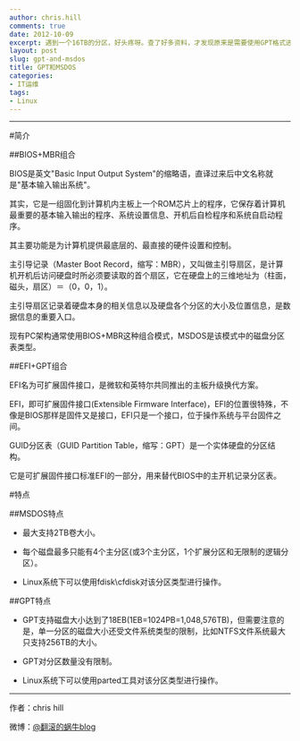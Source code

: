 ```yaml
---
author: chris.hill
comments: true
date: 2012-10-09
excerpt: 遇到一个16TB的分区，好头疼呀。查了好多资料，才发现原来是需要使用GPT格式进行分区才能正常使用这么大的分区呢！总结一下，简单介绍一下GPT和MSDOS，供参考。
layout: post
slug: gpt-and-msdos
title: GPT和MSDOS
categories:
- IT运维
tags:
- Linux
---
```


* * *





#简介





##BIOS+MBR组合



BIOS是英文"Basic Input Output System"的缩略语，直译过来后中文名称就是"基本输入输出系统"。  

其实，它是一组固化到计算机内主板上一个ROM芯片上的程序，它保存着计算机最重要的基本输入输出的程序、系统设置信息、开机后自检程序和系统自启动程序。  

其主要功能是为计算机提供最底层的、最直接的硬件设置和控制。



<!-- more -->


主引导记录（Master Boot Record，缩写：MBR），又叫做主引导扇区，是计算机开机后访问硬盘时所必须要读取的首个扇区，它在硬盘上的三维地址为（柱面，磁头，扇区）＝（0，0，1）。  

主引导扇区记录着硬盘本身的相关信息以及硬盘各个分区的大小及位置信息，是数据信息的重要入口。  

现有PC架构通常使用BIOS+MBR这种组合模式，MSDOS是该模式中的磁盘分区表类型。





##EFI+GPT组合





EFI名为可扩展固件接口，是微软和英特尔共同推出的主板升级换代方案。  

EFI，即可扩展固件接口(Extensible Firmware Interface)，EFI的位置很特殊，不像是BIOS那样是固件又是接口，EFI只是一个接口，位于操作系统与平台固件之间。





GUID分区表（GUID Partition Table，缩写：GPT）是一个实体硬盘的分区结构。  

它是可扩展固件接口标准EFI的一部分，用来替代BIOS中的主开机记录分区表。





#特点





##MSDOS特点



  * 最大支持2TB卷大小。    

  * 每个磁盘最多只能有4个主分区(或3个主分区，1个扩展分区和无限制的逻辑分区）。    

  * Linux系统下可以使用fdisk\cfdisk对该分区类型进行操作。   





##GPT特点







  * GPT支持磁盘大小达到了18EB(1EB=1024PB=1,048,576TB)，但需要注意的是，单一分区的磁盘大小还受文件系统类型的限制，比如NTFS文件系统最大只支持256TB的大小。    

  * GPT对分区数量没有限制。  

  * Linux系统下可以使用parted工具对该分区类型进行操作。   





* * *





作者：chris hill





微博：[@翻滚的蜗牛blog](http://www.weibo.com/weittor)



